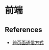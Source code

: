 # 前端

## References

- [跨页面通信方式](https://fynn90.github.io/2021/02/04/%E6%B5%8F%E8%A7%88%E5%99%A8%E4%B8%AD%E8%B7%A8%E9%A1%B5%E9%9D%A2%E7%9A%84%E9%80%9A%E8%AE%AF/)